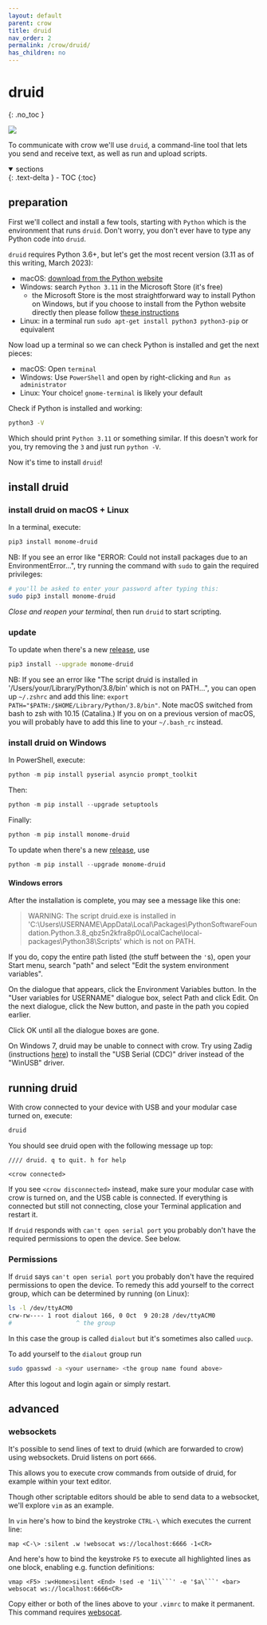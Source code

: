 ```yaml
---
layout: default
parent: crow
title: druid
nav_order: 2
permalink: /crow/druid/
has_children: no
---
```


# druid
{: .no_toc }

![](../images/druid-start.png)

To communicate with crow we'll use `druid`, a command-line tool that lets you send and receive text, as well as run and upload scripts.

<details open markdown="block">
  <summary>
    sections
  </summary>
  {: .text-delta }
- TOC
{:toc}
</details>

## preparation

First we'll collect and install a few tools, starting with `Python` which is the environment that runs `druid`. Don't worry, you don't ever have to type any Python code into `druid`.

`druid` requires Python 3.6+, but let's get the most recent version (3.11 as of this writing, March 2023):

- macOS: [download from the Python website](https://www.python.org/downloads/)
- Windows: search `Python 3.11` in the Microsoft Store (it's free)
	- the Microsoft Store is the most straightforward way to install Python on Windows, but if you choose to install from the Python website directly then please follow [these instructions](https://docs.google.com/document/d/11Bnly-JOBh4_mWSyIGmEIpE_YO-6VH179KSHEWTZr2M/edit)
- Linux: in a terminal run `sudo apt-get install python3 python3-pip` or equivalent

Now load up a terminal so we can check Python is installed and get the next pieces:

- macOS: Open `terminal`
- Windows: Use `PowerShell` and open by right-clicking and `Run as administrator`
- Linux: Your choice! `gnome-terminal` is likely your default

Check if Python is installed and working:

```bash
python3 -V
```

Which should print `Python 3.11` or something similar. If this doesn't work for you, try removing the `3` and just run `python -V`.

Now it's time to install `druid`!

## install druid

### install druid on macOS + Linux

In a terminal, execute:

```bash
pip3 install monome-druid
```

NB: If you see an error like "ERROR: Could not install packages due to an EnvironmentError...", try running the command with `sudo` to gain the required privileges:

```bash
# you'll be asked to enter your password after typing this:
sudo pip3 install monome-druid
```

*Close and reopen your terminal*, then run `druid` to start scripting.

### update

To update when there's a new [release](https://github.com/monome/druid/releases), use

```bash
pip3 install --upgrade monome-druid
```

NB: If you see an error like "The script druid is installed in '/Users/your/Library/Python/3.8/bin' which is not on PATH...", you can open up `~/.zshrc` and add this line: `export PATH="$PATH:/$HOME/Library/Python/3.8/bin"`. Note macOS switched from bash to zsh with 10.15 (Catalina.) If you on on a previous version of macOS, you will probably have to add this line to your `~/.bash_rc` instead.

### install druid on Windows

In PowerShell, execute:

```powershell
python -m pip install pyserial asyncio prompt_toolkit
```

Then:

```powershell
python -m pip install --upgrade setuptools
```

Finally:

```powershell
python -m pip install monome-druid
```

To update when there's a new [release](https://github.com/monome/druid/releases), use

```powershell
python -m pip install --upgrade monome-druid
```

#### Windows errors

After the installation is complete, you may see a message like this one:

>WARNING: The script druid.exe is installed in 'C:\Users\USERNAME\AppData\Local\Packages\PythonSoftwareFoundation.Python.3.8_qbz5n2kfra8p0\LocalCache\local-packages\Python38\Scripts' which is not on PATH.

If you do, copy the entire path listed (the stuff between the `'`s), open your Start menu, search "path" and select "Edit the system environment variables".

On the dialogue that appears, click the Environment Variables button. In the "User variables for USERNAME" dialogue box, select Path and click Edit. On the next dialogue, click the New button, and paste in the path you copied earlier.

Click OK until all the dialogue boxes are gone.

On Windows 7, druid may be unable to connect with crow. Try using Zadig (instructions [here](/docs/crow/manual-update/#windows)) to install the "USB Serial (CDC)" driver instead of the "WinUSB" driver.

## running druid

With crow connected to your device with USB and your modular case turned on, execute:

```bash
druid
```

You should see druid open with the following message up top:

```
//// druid. q to quit. h for help

<crow connected>
```

If you see `<crow disconnected>` instead, make sure your modular case with crow is turned on, and the USB cable is connected. If everything is connected but still not connecting, close your Terminal application and restart it.

If `druid` responds with `can't open serial port` you probably don't have the required permissions to open the device. See below.

### Permissions

If `druid` says `can't open serial port` you probably don't have the required permissions to open the device. To remedy this add yourself to the correct group, which can be determined by running (on Linux):

```bash
ls -l /dev/ttyACM0
crw-rw---- 1 root dialout 166, 0 Oct  9 20:28 /dev/ttyACM0
#                  ^ the group
```

In this case the group is called `dialout` but it's sometimes also called `uucp`.

To add yourself to the `dialout` group run

```bash
sudo gpasswd -a <your username> <the group name found above>
```

After this logout and login again or simply restart.

## advanced

### websockets

It's possible to send lines of text to druid (which are forwarded to crow) using websockets. Druid listens on port `6666`.

This allows you to execute crow commands from outside of druid, for example within your text editor.

Though other scriptable editors should be able to send data to a websocket, we'll explore `vim` as an example.

In `vim` here's how to bind the keystroke `CTRL-\` which executes the current line:

```
map <C-\> :silent .w !websocat ws://localhost:6666 -1<CR>
```

And here's how to bind the keystroke `F5` to execute all highlighted lines as one block, enabling e.g. function definitions:

```
vmap <F5> :w<Home>silent <End> !sed -e '1i\```' -e '$a\```' <bar> websocat ws://localhost:6666<CR>
```

Copy either or both of the lines above to your `.vimrc` to make it permanent. This command requires [websocat](https://github.com/vi/websocat).